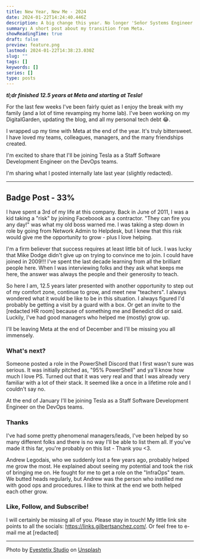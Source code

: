 ```yaml
---
title: New Year, New Me - 2024
date: 2024-01-22T14:24:40.446Z
description: A big change this year. No longer 'Señor Systems Engineer at Meta'. Now I'm a Staff Software Engineer at Tesla.
summary: A short post about my transition from Meta.
showReadingTime: true
draft: false
preview: feature.png
lastmod: 2024-01-22T14:38:23.030Z
slug: ""
tags: []
keywords: []
series: []
type: posts
---
```


___tl;dr finished 12.5 years at Meta and starting at Tesla!___

For the last few weeks I've been fairly quiet as I enjoy the break with my family (and a lot of time revamping my home lab). I've been working on my DigitalGarden, updating the blog, and all my personal tech debt 😂.

I wrapped up my time with Meta at the end of the year. It's truly bittersweet. I have loved my teams, colleagues, managers, and the many friendships created.

I'm excited to share that I'll be joining Tesla as a Staff Software Development Engineer on the DevOps teams.

I'm sharing what I posted internally late last year (slightly redacted).

---

## Badge Post - 33%

I have spent a 3rd of my life at this company. Back in June of 2011, I was a kid taking a "risk" by joining Faceboook as a contractor. "They can fire you any day!" was what my old boss warned me. I was taking a step down in role by going from Network Admin to Helpdesk, but I knew that this risk would give me the opportunity to grow - plus I love helping.

I'm a firm believer that success requires at least little bit of luck. I was lucky that Mike Dodge didn't give up on trying to convince me to join. I could have joined in 2009!!! I've spent the last decade learning from all the brilliant people here. When I was interviewing folks and they ask what keeps me here, the answer was always the people and their generosity to teach.

So here I am, 12.5 years later presented with another opportunity to step out of my comfort zone, continue to grow, and meet new "teachers". I always wondered what it would be like to be in this situation. I always figured I'd probably be getting a visit by a guard with a box. Or get an invite to the [redacted HR room] because of something me and Benedict did or said. Luckily, I've had good managers who helped me (mostly) grow up.

I'll be leaving Meta at the end of December and I'll be missing you all immensely.

### What's next?

Someone posted a role in the PowerShell Discord that I first wasn't sure was serious. It was initially pitched as, "95% PowerShell" and ya'll know how much I love PS. Turned out that it was very real and that I was already very familiar with a lot of their stack. It seemed like a once in a lifetime role and I couldn't say no.

At the end of January I'll be joining Tesla as a Staff Software Development Engineer on the DevOps teams.

### Thanks

I've had some pretty phenomenal managers/leads, I've been helped by so many different folks and there is no way I'll be able to list them all. If you've made it this far, you're probably on this list - Thank you <3.

Andrew Legodais, who we suddenly lost a few years ago, probably helped me grow the most. He explained about seeing my potential and took the risk of bringing me on. He fought for me to get a role on the "InfraOps" team. We butted heads regularly, but Andrew was the person who instilled me with good ops and procedures. I like to think at the end we both helped each other grow.

### Like, Follow, and Subscribe!

I will certainly be missing all of you. Please stay in touch! My little link site points to all the socials: https://links.gilbertsanchez.com/. Or feel free to e-mail me at [redacted]

---

Photo by <a href="https://unsplash.com/@eyestetix?utm_content=creditCopyText&utm_medium=referral&utm_source=unsplash">Eyestetix Studio</a> on <a href="https://unsplash.com/photos/a-blue-and-pink-background-with-the-numbers-2024-S7ZWCON3xbQ?utm_content=creditCopyText&utm_medium=referral&utm_source=unsplash">Unsplash</a>
  